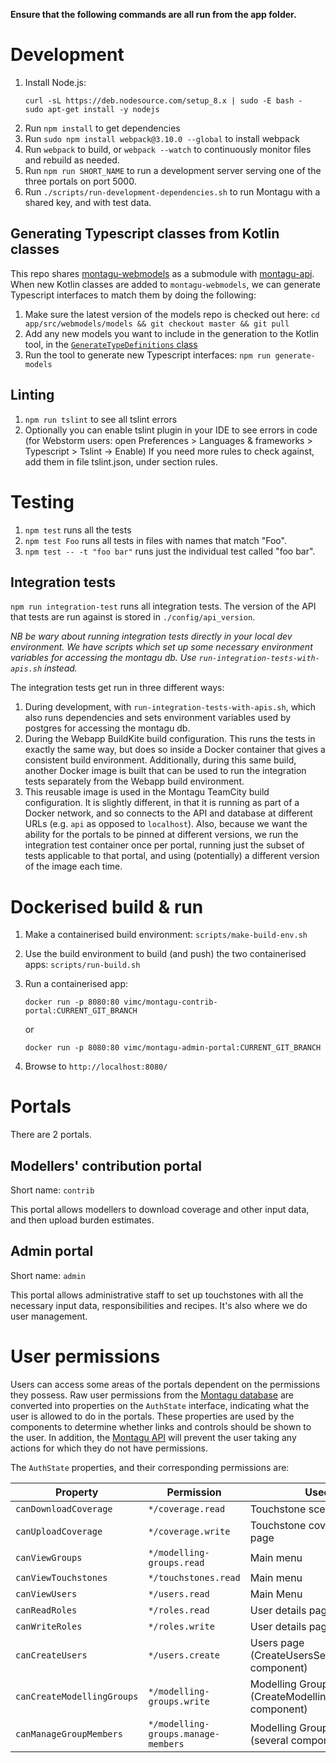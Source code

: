 **Ensure that the following commands are all run from the app folder.**

# Development

1. Install Node.js:
   ```
   curl -sL https://deb.nodesource.com/setup_8.x | sudo -E bash -
   sudo apt-get install -y nodejs
   ```
2. Run `npm install` to get dependencies
3. Run `sudo npm install webpack@3.10.0 --global` to install webpack
4. Run `webpack` to build, or `webpack --watch` to continuously monitor files
   and rebuild as needed.
5. Run `npm run SHORT_NAME` to run a development server serving one of the three
   portals on port 5000.
6. Run `./scripts/run-development-dependencies.sh` to run Montagu
   with a shared key, and with test data.

## Generating Typescript classes from Kotlin classes
This repo shares [montagu-webmodels](https://github.com/vimc/montagu-webmodels) as a submodule with
[montagu-api](https://github.com/vimc/montagu-api). When new Kotlin classes are added to `montagu-webmodels`, we
can generate Typescript interfaces to match them by doing the following:

1. Make sure the latest version of the models repo is checked out here:
 `cd app/src/webmodels/models && git checkout master && git pull`
1. Add any new models you want to include in the generation to the Kotlin tool, in the
 [`GenerateTypeDefinitions` class](src/webmodels/generate/src/main/kotlin/org/vaccineimpact/api/GenerateTypeDefinitions.kt)
1. Run the tool to generate new Typescript interfaces: `npm run generate-models`

## Linting
1. `npm run tslint` to see all tslint errors
2. Optionally you can enable tslint plugin in your IDE to see errors in code (for Webstorm users:
open Preferences > Languages & frameworks > Typescript > Tslint -> Enable)
If you need more rules to check against, add them in file tslint.json, under section rules.

# Testing
1. `npm test` runs all the tests
2. `npm test Foo` runs all tests in files with names that match "Foo".
3. `npm test -- -t "foo bar"` runs just the individual test called "foo bar".

## Integration tests
`npm run integration-test` runs all integration tests. The version of
the API that tests are run against is stored in `./config/api_version`. 

*NB be wary about running integration tests directly in your local dev environment. We have scripts which set up some 
necessary environment variables for accessing the montagu db. Use `run-integration-tests-with-apis.sh` instead.*

The integration tests get run in three different ways:

1. During development, with `run-integration-tests-with-apis.sh`, which also runs dependencies and sets environment variables
used by postgres for accessing the montagu db.
2. During the Webapp BuildKite build configuration. This runs the tests in
   exactly the same way, but does so inside a Docker container that gives a
   consistent build environment. Additionally, during this same build, another
   Docker image is built that can be used to run the integration tests
   separately from the Webapp build environment.
3. This reusable image is used in the Montagu TeamCity build configuration. It
   is slightly different, in that it is running as part of a Docker network, and
   so connects to the API and database at different URLs (e.g. `api` as
   opposed to `localhost`). Also, because we want the ability for the portals to
   be pinned at different versions, we run the integration test container once
   per portal, running just the subset of tests applicable to that portal, and
   using (potentially) a different version of the image each time.

# Dockerised build & run
1. Make a containerised build environment: `scripts/make-build-env.sh`
2. Use the build environment to build (and push) the two containerised apps: `scripts/run-build.sh`
3. Run a containerised app:
    ```
    docker run -p 8080:80 vimc/montagu-contrib-portal:CURRENT_GIT_BRANCH

    ```
   or

    ```
    docker run -p 8080:80 vimc/montagu-admin-portal:CURRENT_GIT_BRANCH

    ```
4. Browse to `http://localhost:8080/`

# Portals
There are 2 portals.

## Modellers' contribution portal
Short name: `contrib`

This portal allows modellers to download coverage and other input data,
and then upload burden estimates.

## Admin portal
Short name: `admin`

This portal allows administrative staff to set up touchstones with all the
necessary input data, responsibilities and recipes. It's also where we do user
management.

# User permissions

Users can access some areas of the portals dependent on the permissions they possess. Raw user permissions from the [Montagu
database](https://github.com/vimc/montagu-db) are converted into properties on the `AuthState` interface, indicating what
the user is allowed to do in the portals. These properties are used by the components to determine whether links and
controls should be shown to the user. In addition, the [Montagu API](https://github.com/vimc/montagu-api) will prevent 
the user taking any actions for which they do not have permissions.

The `AuthState` properties, and their corresponding permissions are:

| Property | Permission | Used in
| --- | --- | --- |
| `canDownloadCoverage` | `*/coverage.read` | Touchstone scenarios page
| `canUploadCoverage` | `*/coverage.write` | Touchstone coverage upload page
| `canViewGroups` | `*/modelling-groups.read` | Main menu 
| `canViewTouchstones` | `*/touchstones.read` | Main menu
| `canViewUsers` | `*/users.read` | Main Menu
| `canReadRoles` | `*/roles.read` | User details page
| `canWriteRoles` | `*/roles.write` | User details page
| `canCreateUsers` | `*/users.create` | Users page (CreateUsersSection component)
| `canCreateModellingGroups` | `*/modelling-groups.write` | Modelling Groups page (CreateModellingGroupSection component)
| `canManageGroupMembers` | `*/modelling-groups.manage-members` | Modelling Group details page (several components)

